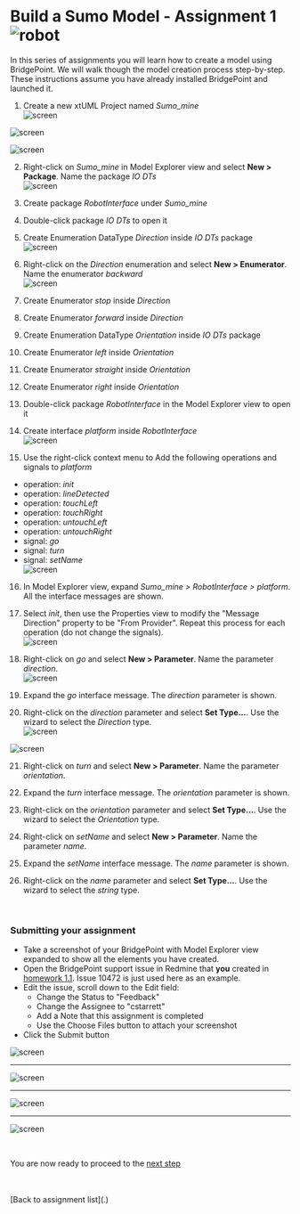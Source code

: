 # Build a Sumo Model - Assignment 1  ![robot](../img/sumo_robot.jpg)  

In this series of assignments you will learn how to create a model using
BridgePoint.  We will walk though the model creation process step-by-step. These
instructions assume you have already installed BridgePoint and launched it.  

1) Create a new xtUML Project named *Sumo_mine*   
![screen](../img/sumo_hw_1.1.png)  

![screen](../img/sumo_hw_1.2.png)  

![screen](../img/sumo_hw_1.3.png)  

2) Right-click on *Sumo_mine* in Model Explorer view and select **New > Package**. Name the package *IO DTs*   
![screen](../img/sumo_hw_1.4.png)  

3) Create package *RobotInterface* under *Sumo_mine*    

4) Double-click package *IO DTs* to open it   

5) Create Enumeration DataType *Direction* inside *IO DTs* package   
![screen](../img/sumo_hw_1.5.png)  

6) Right-click on the *Direction* enumeration and select **New > Enumerator**. Name the enumerator *backward*   
![screen](../img/sumo_hw_1.6.png)  

7) Create Enumerator *stop* inside *Direction*   

8) Create Enumerator *forward* inside *Direction*   

9) Create Enumeration DataType *Orientation* inside *IO DTs* package   

10) Create Enumerator *left* inside *Orientation*   

11) Create Enumerator *straight* inside *Orientation*   

12) Create Enumerator *right* inside *Orientation*   

13) Double-click package *RobotInterface* in the Model Explorer view to open it  

14) Create interface *platform* inside *RobotInterface*   
![screen](../img/sumo_hw_1.7.png)  

15) Use the right-click context menu to Add the following operations and 
signals to *platform*   
  * operation: *init*  
  * operation: *lineDetected*  
  * operation: *touchLeft*  
  * operation: *touchRight*  
  * operation: *untouchLeft*  
  * operation: *untouchRight*  
  * signal: *go*  
  * signal: *turn*  
  * signal: *setName*  
![screen](../img/sumo_hw_1.8.png)  

16) In Model Explorer view, expand *Sumo_mine > RobotInterface > platform*.  All 
the interface messages are shown.  

17) Select *init*, then use the Properties view to modify the "Message Direction" 
property to be "From Provider". Repeat this process for each operation (do not change 
the signals).    
![screen](../img/sumo_hw_1.9.png)  

18) Right-click on *go* and select **New > Parameter**. Name the parameter *direction*.  
![screen](../img/sumo_hw_1.10.png)  

19) Expand the *go* interface message.  The *direction* parameter is shown.  

20) Right-click on the *direction* parameter and select **Set Type...**.  Use the wizard to select the *Direction* type.  
![screen](../img/sumo_hw_1.11.png)   

![screen](../img/sumo_hw_1.12.png)  

21) Right-click on *turn* and select **New > Parameter**. Name the parameter 
*orientation*.  

22) Expand the *turn* interface message.  The *orientation* parameter is shown.  

23) Right-click on the *orientation* parameter and select **Set Type...**.  Use the 
wizard to select the *Orientation* type.  

24) Right-click on *setName* and select **New > Parameter**. Name the parameter *name*.  

25) Expand the *setName* interface message.  The *name* parameter is shown.  

26) Right-click on the *name* parameter and select **Set Type...**.  Use the wizard 
to select the *string* type.  

<br/>

### Submitting your assignment

* Take a screenshot of your BridgePoint with Model Explorer view expanded to show 
all the elements you have created.  
* Open the BridgePoint support issue in Redmine that **you** created in [homework 1.1](1.1.html). Issue 
10472 is just used here as an example.  
* Edit the issue, scroll down to the Edit field:  
  * Change the Status to "Feedback"  
  * Change the Assignee to "cstarrett"  
  * Add a Note that this assignment is completed 
  * Use the Choose Files button to attach your screenshot  
* Click the Submit button  

![screen](../img/sumo_hw_1.13.png)   
<hr/>  

![screen](../img/sumo_hw_1.13a.png)   
<hr/>  

![screen](../img/sumo_hw_1.13b.png)   
<hr/>  

![screen](../img/sumo_hw_1.14.png)  

<br/>

You are now ready to proceed to the [next step](./sumo_create2.html)

<br/>
<br/>
[Back to assignment list](.)  

